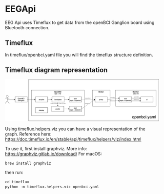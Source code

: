 # EEGApi
EEG Api uses Timeflux to get data from the openBCI Ganglion board using Bluetooth connection.

## Timeflux
In timeflux/openbci.yaml file you will find the timeflux structure definition.

## Timeflux diagram representation

![openbci.yaml file diagram](../img/openbci.png)


Using timeflux.helpers.viz you can have a visual representation of the graph. Reference here: https://doc.timeflux.io/en/stable/api/timeflux/helpers/viz/index.html

To use it, first install graphviz. More info: https://graphviz.gitlab.io/download/
For macOS:
```
brew install graphviz

```

then run:
``` 
cd timeflux 
python -m timeflux.helpers.viz openbci.yaml

```
